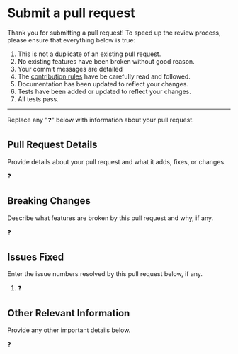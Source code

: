 # Submit a pull request

Thank you for submitting a pull request! To speed up the review process, please ensure that
everything below is true:

1. This is not a duplicate of an existing pull request.
2. No existing features have been broken without good reason.
3. Your commit messages are detailed
4. The [contribution rules][1] have be carefully read and followed.
5. Documentation has been updated to reflect your changes.
6. Tests have been added or updated to reflect your changes.
7. All tests pass.

---

Replace any ":question:" below with information about your pull request.

## Pull Request Details

Provide details about your pull request and what it adds, fixes, or changes.

:question:

## Breaking Changes

Describe what features are broken by this pull request and why, if any.

:question:

## Issues Fixed

Enter the issue numbers resolved by this pull request below, if any.

1. :question:

## Other Relevant Information

Provide any other important details below.

:question:

[1]: ./CONTRIBUTING.md
